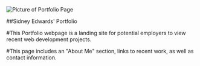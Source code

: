 <img src="portfolioReadMePic" alt="Picture of Portfolio Page">

##Sidney Edwards' Portfolio

#This Portfolio webpage is a landing site for potential employers to view recent web development projects. 

#This page includes an "About Me" section, links to recent work, as well as contact information. 